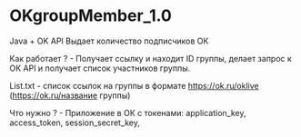 # OKgroupMember_1.0
Java + OK API
Выдает количество подписчиков ОК

Как работает ? -
Получает ссылку и находит ID группы, делает запрос к ОК API и получает список участников группы.

List.txt - список ссылок на группы в формате https://ok.ru/oklive (https://ok.ru/название группы)

Что нужно ? - 
Приложение в ОК c токенами:
application_key,
access_token,
session_secret_key,
